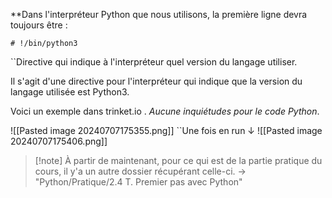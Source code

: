 **Dans l'interpréteur Python que nous utilisons, la première ligne devra toujours être :

```
# !/bin/python3
```
``Directive qui indique à l'interpréteur quel version du langage utiliser.

Il s'agit d'une directive pour l'interpréteur qui indique que la version du langage utilisée est Python3.

Voici un exemple dans trinket.io . *Aucune inquiétudes pour le code Python*.

![[Pasted image 20240707175355.png]]
``Une fois en run ↓
![[Pasted image 20240707175406.png]]

> [!note] À partir de maintenant, pour ce qui est de la partie pratique du cours, il y'a un autre dossier récupérant celle-ci.
> -> "Python/Pratique/2.4 T. Premier pas avec Python"

